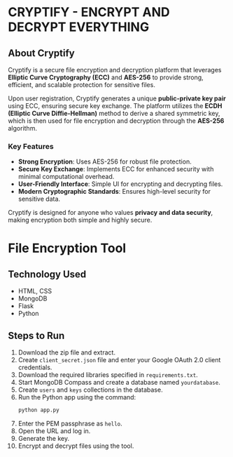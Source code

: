 # CRYPTIFY - ENCRYPT AND DECRYPT EVERYTHING

## About Cryptify
Cryptify is a secure file encryption and decryption platform that leverages **Elliptic Curve Cryptography (ECC)** and **AES-256** to provide strong, efficient, and scalable protection for sensitive files.

Upon user registration, Cryptify generates a unique **public-private key pair** using ECC, ensuring secure key exchange. The platform utilizes the **ECDH (Elliptic Curve Diffie-Hellman)** method to derive a shared symmetric key, which is then used for file encryption and decryption through the **AES-256** algorithm.

### Key Features
- **Strong Encryption**: Uses AES-256 for robust file protection.
- **Secure Key Exchange**: Implements ECC for enhanced security with minimal computational overhead.
- **User-Friendly Interface**: Simple UI for encrypting and decrypting files.
- **Modern Cryptographic Standards**: Ensures high-level security for sensitive data.

Cryptify is designed for anyone who values **privacy and data security**, making encryption both simple and highly secure.

# File Encryption Tool

## Technology Used
- HTML, CSS
- MongoDB
- Flask
- Python

## Steps to Run
1. Download the zip file and extract.
2. Create `client_secret.json` file and enter your Google OAuth 2.0 client credentials.
3. Download the required libraries specified in `requirements.txt`.
4. Start MongoDB Compass and create a database named `yourdatabase`.
5. Create `users` and `keys` collections in the database.
6. Run the Python app using the command:
   ```sh
   python app.py
   ```
7. Enter the PEM passphrase as `hello`.
8. Open the URL and log in.
9. Generate the key.
10. Encrypt and decrypt files using the tool.

